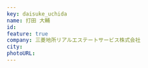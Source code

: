 ```yaml
---
key: daisuke_uchida
name: 打田 大輔
id: 
feature: true
company: 三菱地所リアルエステートサービス株式会社
city: 
photoURL: 
---
```

